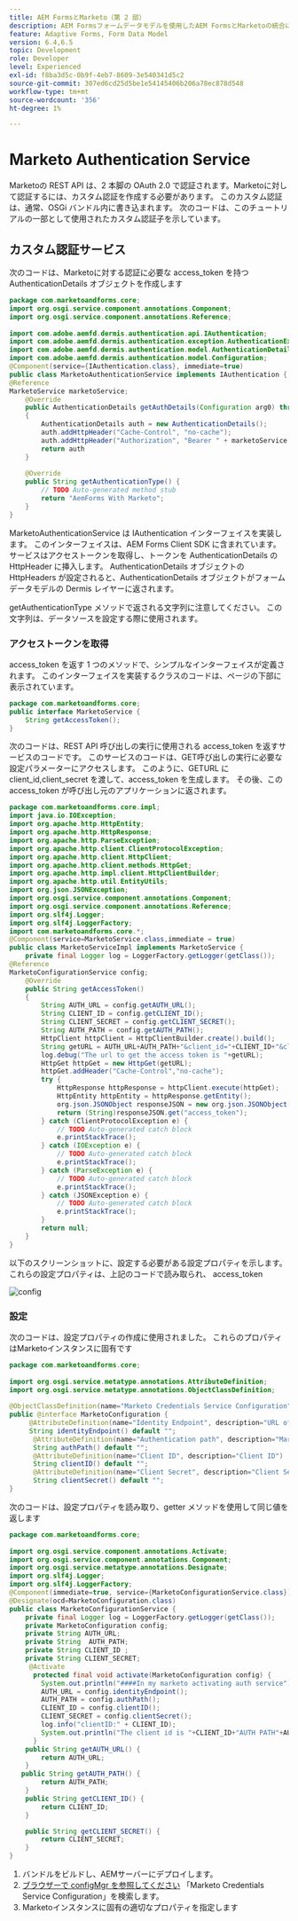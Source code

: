 ```yaml
---
title: AEM FormsとMarketo（第 2 部）
description: AEM Formsフォームデータモデルを使用したAEM FormsとMarketoの統合に関するチュートリアル
feature: Adaptive Forms, Form Data Model
version: 6.4,6.5
topic: Development
role: Developer
level: Experienced
exl-id: f8ba3d5c-0b9f-4eb7-8609-3e540341d5c2
source-git-commit: 307ed6cd25d5be1e54145406b206a78ec878d548
workflow-type: tm+mt
source-wordcount: '356'
ht-degree: 1%

---
```


# Marketo Authentication Service

Marketoの REST API は、2 本脚の OAuth 2.0 で認証されます。Marketoに対して認証するには、カスタム認証を作成する必要があります。 このカスタム認証は、通常、OSGi バンドル内に書き込まれます。 次のコードは、このチュートリアルの一部として使用されたカスタム認証子を示しています。

## カスタム認証サービス

次のコードは、Marketoに対する認証に必要な access_token を持つ AuthenticationDetails オブジェクトを作成します

```java
package com.marketoandforms.core;
import org.osgi.service.component.annotations.Component;
import org.osgi.service.component.annotations.Reference;
 
import com.adobe.aemfd.dermis.authentication.api.IAuthentication;
import com.adobe.aemfd.dermis.authentication.exception.AuthenticationException;
import com.adobe.aemfd.dermis.authentication.model.AuthenticationDetails;
import com.adobe.aemfd.dermis.authentication.model.Configuration;
@Component(service={IAuthentication.class}, immediate=true)
public class MarketoAuthenticationService implements IAuthentication {
@Reference
MarketoService marketoService;
    @Override
    public AuthenticationDetails getAuthDetails(Configuration arg0) throws AuthenticationException
    {
        AuthenticationDetails auth = new AuthenticationDetails();
        auth.addHttpHeader("Cache-Control", "no-cache");
        auth.addHttpHeader("Authorization", "Bearer " + marketoService.getAccessToken());
        return auth
    }
 
    @Override
    public String getAuthenticationType() {
        // TODO Auto-generated method stub
        return "AemForms With Marketo";
    }
}
```

MarketoAuthenticationService は IAuthentication インターフェイスを実装します。 このインターフェイスは、AEM Forms Client SDK に含まれています。 サービスはアクセストークンを取得し、トークンを AuthenticationDetails の HttpHeader に挿入します。 AuthenticationDetails オブジェクトの HttpHeaders が設定されると、AuthenticationDetails オブジェクトがフォームデータモデルの Dermis レイヤーに返されます。

getAuthenticationType メソッドで返される文字列に注意してください。 この文字列は、データソースを設定する際に使用されます。

### アクセストークンを取得

access_token を返す 1 つのメソッドで、シンプルなインターフェイスが定義されます。 このインターフェイスを実装するクラスのコードは、ページの下部に表示されています。

```java
package com.marketoandforms.core;
public interface MarketoService {
    String getAccessToken();
}
```

次のコードは、REST API 呼び出しの実行に使用される access_token を返すサービスのコードです。 このサービスのコードは、GET呼び出しの実行に必要な設定パラメーターにアクセスします。 このように、GETURL に client_id,client_secret を渡して、access_token を生成します。 その後、この access_token が呼び出し元のアプリケーションに返されます。

```java
package com.marketoandforms.core.impl;
import java.io.IOException;
import org.apache.http.HttpEntity;
import org.apache.http.HttpResponse;
import org.apache.http.ParseException;
import org.apache.http.client.ClientProtocolException;
import org.apache.http.client.HttpClient;
import org.apache.http.client.methods.HttpGet;
import org.apache.http.impl.client.HttpClientBuilder;
import org.apache.http.util.EntityUtils;
import org.json.JSONException;
import org.osgi.service.component.annotations.Component;
import org.osgi.service.component.annotations.Reference;
import org.slf4j.Logger;
import org.slf4j.LoggerFactory;
import com.marketoandforms.core.*; 
@Component(service=MarketoService.class,immediate = true)
public class MarketoServiceImpl implements MarketoService {
    private final Logger log = LoggerFactory.getLogger(getClass());
@Reference
MarketoConfigurationService config;
    @Override
    public String getAccessToken()
    {
        String AUTH_URL = config.getAUTH_URL();
        String CLIENT_ID = config.getCLIENT_ID();
        String CLIENT_SECRET = config.getCLIENT_SECRET();
        String AUTH_PATH = config.getAUTH_PATH();
        HttpClient httpClient = HttpClientBuilder.create().build();
        String getURL = AUTH_URL+AUTH_PATH+"&client_id="+CLIENT_ID+"&client_secret="+CLIENT_SECRET;
        log.debug("The url to get the access token is "+getURL);
        HttpGet httpGet = new HttpGet(getURL);
        httpGet.addHeader("Cache-Control","no-cache");
        try {
            HttpResponse httpResponse = httpClient.execute(httpGet);
            HttpEntity httpEntity = httpResponse.getEntity();
            org.json.JSONObject responseJSON = new org.json.JSONObject(EntityUtils.toString(httpEntity))
            return (String)responseJSON.get("access_token");
        } catch (ClientProtocolException e) {
            // TODO Auto-generated catch block
            e.printStackTrace();
        } catch (IOException e) {
            // TODO Auto-generated catch block
            e.printStackTrace();
        } catch (ParseException e) {
            // TODO Auto-generated catch block
            e.printStackTrace();
        } catch (JSONException e) {
            // TODO Auto-generated catch block
            e.printStackTrace();
        }
        return null;
    }
}
```

以下のスクリーンショットに、設定する必要がある設定プロパティを示します。 これらの設定プロパティは、上記のコードで読み取られ、 access_token

![config](assets/configuration-settings.png)

### 設定

次のコードは、設定プロパティの作成に使用されました。 これらのプロパティはMarketoインスタンスに固有です

```java
package com.marketoandforms.core;
 
import org.osgi.service.metatype.annotations.AttributeDefinition;
import org.osgi.service.metatype.annotations.ObjectClassDefinition;
 
@ObjectClassDefinition(name="Marketo Credentials Service Configuration", description = "Connect Form With Marketo")
public @interface MarketoConfiguration {
     @AttributeDefinition(name="Identity Endpoint", description="URL of Marketo Identity Endpoint")
     String identityEndpoint() default "";
      @AttributeDefinition(name="Authentication path", description="Marketo authentication path")
      String authPath() default "";
      @AttributeDefinition(name="Client ID", description="Client ID")
      String clientID() default "";
      @AttributeDefinition(name="Client Secret", description="Client Secret")
      String clientSecret() default "";
}
```

次のコードは、設定プロパティを読み取り、getter メソッドを使用して同じ値を返します

```java
package com.marketoandforms.core;
 
import org.osgi.service.component.annotations.Activate;
import org.osgi.service.component.annotations.Component;
import org.osgi.service.metatype.annotations.Designate;
import org.slf4j.Logger;
import org.slf4j.LoggerFactory;
@Component(immediate=true, service={MarketoConfigurationService.class})
@Designate(ocd=MarketoConfiguration.class)
public class MarketoConfigurationService {
    private final Logger log = LoggerFactory.getLogger(getClass());
    private MarketoConfiguration config;
    private String AUTH_URL;
    private String  AUTH_PATH;
    private String CLIENT_ID ;
    private String CLIENT_SECRET;
     @Activate
      protected final void activate(MarketoConfiguration config) {
        System.out.println("####In my marketo activating auth service");
        AUTH_URL = config.identityEndpoint();
        AUTH_PATH = config.authPath();
        CLIENT_ID = config.clientID();
        CLIENT_SECRET = config.clientSecret();
        log.info("clientID:" + CLIENT_ID);
        System.out.println("The client id is "+CLIENT_ID+"AUTH PATH"+AUTH_PATH);
      }
    public String getAUTH_URL() {
        return AUTH_URL;
    }
   public String getAUTH_PATH() {
        return AUTH_PATH;
    }
    public String getCLIENT_ID() {
        return CLIENT_ID;
    }

    public String getCLIENT_SECRET() {
        return CLIENT_SECRET;
    }
}
```

1. バンドルをビルドし、AEMサーバーにデプロイします。
1. [ブラウザーで configMgr を参照してください](http://localhost:4502/system/console/configMgr) 「Marketo Credentials Service Configuration」を検索します。
1. Marketoインスタンスに固有の適切なプロパティを指定します
